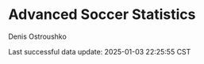 # Advanced Soccer Statistics
Denis Ostroushko

<!-- gfm -->

Last successful data update: 2025-01-03 22:25:55 CST
